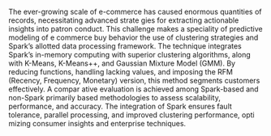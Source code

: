The ever-growing scale of e-commerce has caused
 enormous quantities of records, necessitating advanced strate
gies for extracting actionable insights into patron conduct.
 This challenge makes a speciality of predictive modeling of e
commerce buy behavior the use of clustering strategies and
 Spark’s allotted data processing framework. The technique
 integrates Spark’s in-memory computing with superior clustering
 algorithms, along with K-Means, K-Means++, and Gaussian
 Mixture Model (GMM). By reducing functions, handling lacking
 values, and imposing the RFM (Recency, Frequency, Monetary)
 version, this method segments customers effectively. A compar
ative evaluation is achieved among Spark-based and non-Spark
primarily based methodologies to assess scalability, performance,
 and accuracy. The integration of Spark ensures fault tolerance,
 parallel processing, and improved clustering performance, opti
mizing consumer insights and enterprise techniques.
